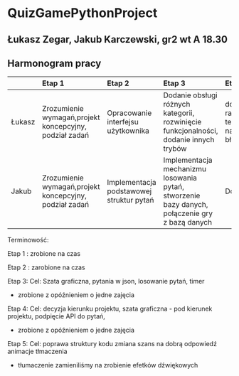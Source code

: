 # QuizGamePythonProject

## Łukasz Zegar, Jakub Karczewski, gr2 wt A 18.30

## Harmonogram pracy
| | Etap 1 |  Etap 2 | Etap 3 | Etap 4 |
|:----------|:----------|:----------| :------------- |:------------|
| Łukasz | Zrozumienie wymagań,projekt koncepcyjny, podział zadań  |  Opracowanie interfejsu użytkownika | Dodanie obsługi różnych kategorii, rozwinięcie funkcjonalności, dodanie innych trybów | dodanie rankingu, testowanie, naprawa błędów|
| Jakub |  Zrozumienie wymagań,projekt koncepcyjny, podział zadań | Implementacja podstawowej struktur pytań | Implementacja mechanizmu losowania pytań, stworzenie bazy danych, połączenie gry z bazą danych | Dokumentacja | 

Terminowość:

Etap 1 : zrobione na czas

Etap 2 : zarobione na czas

Etap 3: Cel:
Szata graficzna,
pytania w json, 
losowanie pytań,
timer

- zrobione z opóźnieniem o jedne zajęcia

Etap 4: Cel:
decyzja kierunku projektu,
szata graficzna - pod kierunek projektu,
podpięcie API do pytań,

- zrobione z opóźnieniem o jedne zajęcia

Etap 5: Cel:
poprawa struktury kodu
zmiana szans na dobrą odpowiedź
animacje
tłmaczenia

- tłumaczenie zamieniliśmy na zrobienie efetków dźwiękowych
